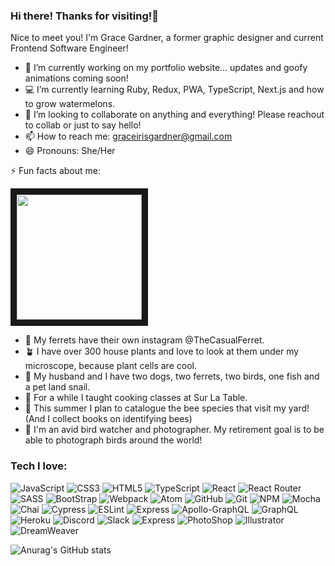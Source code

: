 ### Hi there! Thanks for visiting!👋

Nice to meet you! I'm Grace Gardner, a former graphic designer and current Frontend Software Engineer! 

- 👻 I’m currently working on my portfolio website... updates and goofy animations coming soon!
- 💻 I’m currently learning Ruby, Redux, PWA, TypeScript, Next.js and how to grow watermelons.
- 👯 I’m looking to collaborate on anything and everything! Please reachout to collab or just to say hello! 
- 📫 How to reach me: graceirisgardner@gmail.com
- 😄 Pronouns: She/Her

⚡ Fun facts about me: 


<img src="https://user-images.githubusercontent.com/42048868/163700813-4ba965d4-7726-4ce8-aedb-668b02fffc05.png" width="200" height="200" border="10"/>

- 📸 My ferrets have their own instagram @TheCasualFerret. 
- 🪴 I have over 300 house plants and love to look at them under my microscope, because plant cells are cool. 
- 🐌 My husband and I have two dogs, two ferrets, two birds, one fish and a pet land snail. 
- 🍳 For a while I taught cooking classes at Sur La Table. 
- 🐝 This summer I plan to catalogue the bee species that visit my yard! (And I collect books on identifying bees)
- 🦜 I'm an avid bird watcher and photographer. My retirement goal is to be able to photograph birds around the world! 


### Tech I love:
![JavaScript](https://img.shields.io/badge/JavaScript-323330?style=for-the-badge&logo=javascript&logoColor=F7DF1E)
![CSS3](https://img.shields.io/badge/css3-%231572B6.svg?style=for-the-badge&logo=css3&logoColor=white)
![HTML5](https://img.shields.io/badge/html5-%23E34F26.svg?style=for-the-badge&logo=html5&logoColor=white)
![TypeScript](https://img.shields.io/badge/typescript-%23007ACC.svg?style=for-the-badge&logo=typescript&logoColor=white)
![React](https://img.shields.io/badge/react-%2320232a.svg?style=for-the-badge&logo=react&logoColor=%2361DAFB)
![React Router](https://img.shields.io/badge/React_Router-CA4245?style=for-the-badge&logo=react-router&logoColor=white)
![SASS](https://img.shields.io/badge/SASS-hotpink.svg?style=for-the-badge&logo=SASS&logoColor=white)
![BootStrap](https://img.shields.io/badge/Bootstrap-563D7C?style=for-the-badge&logo=bootstrap&logoColor=white)
![Webpack](https://img.shields.io/badge/webpack-%238DD6F9.svg?style=for-the-badge&logo=webpack&logoColor=black)
![Atom](https://img.shields.io/badge/Atom-%2366595C.svg?style=for-the-badge&logo=atom&logoColor=white)
![GitHub](https://img.shields.io/badge/github-%23121011.svg?style=for-the-badge&logo=github&logoColor=white)
![Git](https://img.shields.io/badge/git-%23F05033.svg?style=for-the-badge&logo=git&logoColor=white)
![NPM](https://img.shields.io/badge/NPM-%23000000.svg?style=for-the-badge&logo=npm&logoColor=white) 
![Mocha](https://img.shields.io/badge/-mocha-%238D6748?style=for-the-badge&logo=mocha&logoColor=white)
![Chai](https://img.shields.io/badge/chai-A30701?style=for-the-badge&logo=chai&logoColor=white) 
![Cypress](https://img.shields.io/badge/-cypress-%23E5E5E5?style=for-the-badge&logo=cypress&logoColor=058a5e)
![ESLint](https://img.shields.io/badge/ESLint-4B3263?style=for-the-badge&logo=eslint&logoColor=white)
![Express](https://img.shields.io/badge/Express.js-404D59?style=for-the-badge)
![Apollo-GraphQL](https://img.shields.io/badge/-ApolloGraphQL-311C87?style=for-the-badge&logo=apollo-graphql)
![GraphQL](https://img.shields.io/badge/-GraphQL-E10098?style=for-the-badge&logo=graphql&logoColor=white)
![Heroku](https://img.shields.io/badge/Heroku-430098?style=for-the-badge&logo=heroku&logoColor=white)
![Discord](https://img.shields.io/badge/Discord-7289DA?style=for-the-badge&logo=discord&logoColor=white)
![Slack](https://img.shields.io/badge/Slack-4A154B?style=for-the-badge&logo=slack&logoColor=white)
![Express](https://img.shields.io/badge/Express.js-404D59?style=for-the-badge)
![PhotoShop](https://aleen42.github.io/badges/src/photoshop.svg)
![Illustrator](https://aleen42.github.io/badges/src/illustrator.svg)
![DreamWeaver](https://aleen42.github.io/badges/src/dreamweaver.svg)


![Anurag's GitHub stats](https://github-readme-stats.vercel.app/api?username=gracegardner&theme=radical&show_icons=true)
